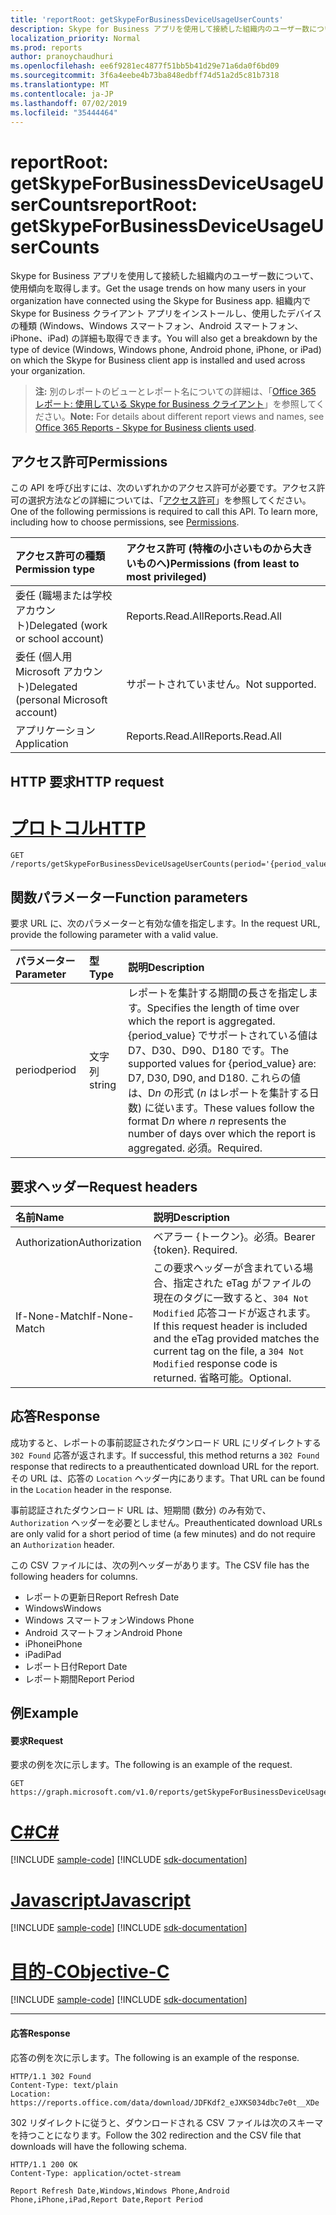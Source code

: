 ```yaml
---
title: 'reportRoot: getSkypeForBusinessDeviceUsageUserCounts'
description: Skype for Business アプリを使用して接続した組織内のユーザー数について、使用傾向を取得します。 組織内で Skype for Business クライアント アプリをインストールし、使用したデバイスの種類 (Windows、Windows スマートフォン、Android スマートフォン、iPhone、iPad) の詳細も取得できます。
localization_priority: Normal
ms.prod: reports
author: pranoychaudhuri
ms.openlocfilehash: ee6f9281ec4877f51bb5b41d29e71a6da0f6bd09
ms.sourcegitcommit: 3f6a4eebe4b73ba848edbff74d51a2d5c81b7318
ms.translationtype: MT
ms.contentlocale: ja-JP
ms.lasthandoff: 07/02/2019
ms.locfileid: "35444464"
---
```

# <a name="reportroot-getskypeforbusinessdeviceusageusercounts"></a><span data-ttu-id="5ae4b-104">reportRoot: getSkypeForBusinessDeviceUsageUserCounts</span><span class="sxs-lookup"><span data-stu-id="5ae4b-104">reportRoot: getSkypeForBusinessDeviceUsageUserCounts</span></span>

<span data-ttu-id="5ae4b-105">Skype for Business アプリを使用して接続した組織内のユーザー数について、使用傾向を取得します。</span><span class="sxs-lookup"><span data-stu-id="5ae4b-105">Get the usage trends on how many users in your organization have connected using the Skype for Business app.</span></span> <span data-ttu-id="5ae4b-106">組織内で Skype for Business クライアント アプリをインストールし、使用したデバイスの種類 (Windows、Windows スマートフォン、Android スマートフォン、iPhone、iPad) の詳細も取得できます。</span><span class="sxs-lookup"><span data-stu-id="5ae4b-106">You will also get a breakdown by the type of device (Windows, Windows phone, Android phone, iPhone, or iPad) on which the Skype for Business client app is installed and used across your organization.</span></span>

> <span data-ttu-id="5ae4b-107">**注:** 別のレポートのビューとレポート名についての詳細は、「[Office 365 レポート: 使用している Skype for Business クライアント](https://support.office.com/client/Skype-for-Business-clients-used-b9019c36-034f-40c7-acb0-c2a0400b03c3)」を参照してください。</span><span class="sxs-lookup"><span data-stu-id="5ae4b-107">**Note:** For details about different report views and names, see [Office 365 Reports - Skype for Business clients used](https://support.office.com/client/Skype-for-Business-clients-used-b9019c36-034f-40c7-acb0-c2a0400b03c3).</span></span>

## <a name="permissions"></a><span data-ttu-id="5ae4b-108">アクセス許可</span><span class="sxs-lookup"><span data-stu-id="5ae4b-108">Permissions</span></span>

<span data-ttu-id="5ae4b-p103">この API を呼び出すには、次のいずれかのアクセス許可が必要です。アクセス許可の選択方法などの詳細については、「[アクセス許可](/graph/permissions-reference)」を参照してください。</span><span class="sxs-lookup"><span data-stu-id="5ae4b-p103">One of the following permissions is required to call this API. To learn more, including how to choose permissions, see [Permissions](/graph/permissions-reference).</span></span>

| <span data-ttu-id="5ae4b-111">アクセス許可の種類</span><span class="sxs-lookup"><span data-stu-id="5ae4b-111">Permission type</span></span>                        | <span data-ttu-id="5ae4b-112">アクセス許可 (特権の小さいものから大きいものへ)</span><span class="sxs-lookup"><span data-stu-id="5ae4b-112">Permissions (from least to most privileged)</span></span> |
| :------------------------------------- | :--------------------------------------- |
| <span data-ttu-id="5ae4b-113">委任 (職場または学校アカウント)</span><span class="sxs-lookup"><span data-stu-id="5ae4b-113">Delegated (work or school account)</span></span>     | <span data-ttu-id="5ae4b-114">Reports.Read.All</span><span class="sxs-lookup"><span data-stu-id="5ae4b-114">Reports.Read.All</span></span>                         |
| <span data-ttu-id="5ae4b-115">委任 (個人用 Microsoft アカウント)</span><span class="sxs-lookup"><span data-stu-id="5ae4b-115">Delegated (personal Microsoft account)</span></span> | <span data-ttu-id="5ae4b-116">サポートされていません。</span><span class="sxs-lookup"><span data-stu-id="5ae4b-116">Not supported.</span></span>                           |
| <span data-ttu-id="5ae4b-117">アプリケーション</span><span class="sxs-lookup"><span data-stu-id="5ae4b-117">Application</span></span>                            | <span data-ttu-id="5ae4b-118">Reports.Read.All</span><span class="sxs-lookup"><span data-stu-id="5ae4b-118">Reports.Read.All</span></span>                         |

## <a name="http-request"></a><span data-ttu-id="5ae4b-119">HTTP 要求</span><span class="sxs-lookup"><span data-stu-id="5ae4b-119">HTTP request</span></span>


# <a name="httptabhttp"></a>[<span data-ttu-id="5ae4b-120">プロトコル</span><span class="sxs-lookup"><span data-stu-id="5ae4b-120">HTTP</span></span>](#tab/http)
<!-- { "blockType": "ignored" } --> 

```http
GET /reports/getSkypeForBusinessDeviceUsageUserCounts(period='{period_value}')
```

## <a name="function-parameters"></a><span data-ttu-id="5ae4b-121">関数パラメーター</span><span class="sxs-lookup"><span data-stu-id="5ae4b-121">Function parameters</span></span>

<span data-ttu-id="5ae4b-122">要求 URL に、次のパラメーターと有効な値を指定します。</span><span class="sxs-lookup"><span data-stu-id="5ae4b-122">In the request URL, provide the following parameter with a valid value.</span></span>

| <span data-ttu-id="5ae4b-123">パラメーター</span><span class="sxs-lookup"><span data-stu-id="5ae4b-123">Parameter</span></span> | <span data-ttu-id="5ae4b-124">型</span><span class="sxs-lookup"><span data-stu-id="5ae4b-124">Type</span></span>   | <span data-ttu-id="5ae4b-125">説明</span><span class="sxs-lookup"><span data-stu-id="5ae4b-125">Description</span></span>                              |
| :-------- | :----- | :--------------------------------------- |
| <span data-ttu-id="5ae4b-126">period</span><span class="sxs-lookup"><span data-stu-id="5ae4b-126">period</span></span>    | <span data-ttu-id="5ae4b-127">文字列</span><span class="sxs-lookup"><span data-stu-id="5ae4b-127">string</span></span> | <span data-ttu-id="5ae4b-128">レポートを集計する期間の長さを指定します。</span><span class="sxs-lookup"><span data-stu-id="5ae4b-128">Specifies the length of time over which the report is aggregated.</span></span> <span data-ttu-id="5ae4b-129">{period_value} でサポートされている値は D7、D30、D90、D180 です。</span><span class="sxs-lookup"><span data-stu-id="5ae4b-129">The supported values for {period_value} are: D7, D30, D90, and D180.</span></span> <span data-ttu-id="5ae4b-130">これらの値は、D*n* の形式 (*n* はレポートを集計する日数) に従います。</span><span class="sxs-lookup"><span data-stu-id="5ae4b-130">These values follow the format D*n* where *n* represents the number of days over which the report is aggregated.</span></span> <span data-ttu-id="5ae4b-131">必須。</span><span class="sxs-lookup"><span data-stu-id="5ae4b-131">Required.</span></span> |

## <a name="request-headers"></a><span data-ttu-id="5ae4b-132">要求ヘッダー</span><span class="sxs-lookup"><span data-stu-id="5ae4b-132">Request headers</span></span>

| <span data-ttu-id="5ae4b-133">名前</span><span class="sxs-lookup"><span data-stu-id="5ae4b-133">Name</span></span>          | <span data-ttu-id="5ae4b-134">説明</span><span class="sxs-lookup"><span data-stu-id="5ae4b-134">Description</span></span>                              |
| :------------ | :--------------------------------------- |
| <span data-ttu-id="5ae4b-135">Authorization</span><span class="sxs-lookup"><span data-stu-id="5ae4b-135">Authorization</span></span> | <span data-ttu-id="5ae4b-p105">ベアラー {トークン}。必須。</span><span class="sxs-lookup"><span data-stu-id="5ae4b-p105">Bearer {token}. Required.</span></span>                |
| <span data-ttu-id="5ae4b-138">If-None-Match</span><span class="sxs-lookup"><span data-stu-id="5ae4b-138">If-None-Match</span></span> | <span data-ttu-id="5ae4b-139">この要求ヘッダーが含まれている場合、指定された eTag がファイルの現在のタグに一致すると、`304 Not Modified` 応答コードが返されます。</span><span class="sxs-lookup"><span data-stu-id="5ae4b-139">If this request header is included and the eTag provided matches the current tag on the file, a `304 Not Modified` response code is returned.</span></span> <span data-ttu-id="5ae4b-140">省略可能。</span><span class="sxs-lookup"><span data-stu-id="5ae4b-140">Optional.</span></span> |

## <a name="response"></a><span data-ttu-id="5ae4b-141">応答</span><span class="sxs-lookup"><span data-stu-id="5ae4b-141">Response</span></span>

<span data-ttu-id="5ae4b-142">成功すると、レポートの事前認証されたダウンロード URL にリダイレクトする `302 Found` 応答が返されます。</span><span class="sxs-lookup"><span data-stu-id="5ae4b-142">If successful, this method returns a `302 Found` response that redirects to a preauthenticated download URL for the report.</span></span> <span data-ttu-id="5ae4b-143">その URL は、応答の `Location` ヘッダー内にあります。</span><span class="sxs-lookup"><span data-stu-id="5ae4b-143">That URL can be found in the `Location` header in the response.</span></span>

<span data-ttu-id="5ae4b-144">事前認証されたダウンロード URL は、短期間 (数分) のみ有効で、`Authorization` ヘッダーを必要としません。</span><span class="sxs-lookup"><span data-stu-id="5ae4b-144">Preauthenticated download URLs are only valid for a short period of time (a few minutes) and do not require an `Authorization` header.</span></span>

<span data-ttu-id="5ae4b-145">この CSV ファイルには、次の列ヘッダーがあります。</span><span class="sxs-lookup"><span data-stu-id="5ae4b-145">The CSV file has the following headers for columns.</span></span>

- <span data-ttu-id="5ae4b-146">レポートの更新日</span><span class="sxs-lookup"><span data-stu-id="5ae4b-146">Report Refresh Date</span></span>
- <span data-ttu-id="5ae4b-147">Windows</span><span class="sxs-lookup"><span data-stu-id="5ae4b-147">Windows</span></span>
- <span data-ttu-id="5ae4b-148">Windows スマートフォン</span><span class="sxs-lookup"><span data-stu-id="5ae4b-148">Windows Phone</span></span>
- <span data-ttu-id="5ae4b-149">Android スマートフォン</span><span class="sxs-lookup"><span data-stu-id="5ae4b-149">Android Phone</span></span>
- <span data-ttu-id="5ae4b-150">iPhone</span><span class="sxs-lookup"><span data-stu-id="5ae4b-150">iPhone</span></span>
- <span data-ttu-id="5ae4b-151">iPad</span><span class="sxs-lookup"><span data-stu-id="5ae4b-151">iPad</span></span>
- <span data-ttu-id="5ae4b-152">レポート日付</span><span class="sxs-lookup"><span data-stu-id="5ae4b-152">Report Date</span></span>
- <span data-ttu-id="5ae4b-153">レポート期間</span><span class="sxs-lookup"><span data-stu-id="5ae4b-153">Report Period</span></span>

## <a name="example"></a><span data-ttu-id="5ae4b-154">例</span><span class="sxs-lookup"><span data-stu-id="5ae4b-154">Example</span></span>

#### <a name="request"></a><span data-ttu-id="5ae4b-155">要求</span><span class="sxs-lookup"><span data-stu-id="5ae4b-155">Request</span></span>

<span data-ttu-id="5ae4b-156">要求の例を次に示します。</span><span class="sxs-lookup"><span data-stu-id="5ae4b-156">The following is an example of the request.</span></span>

<!--{
  "blockType": "request",
  "isComposable": true,
  "name": "reportroot_getskypeforbusinessdeviceusageusercounts"
}-->

```http
GET https://graph.microsoft.com/v1.0/reports/getSkypeForBusinessDeviceUsageUserCounts(period='D7')
```
# <a name="ctabcsharp"></a>[<span data-ttu-id="5ae4b-157">C#</span><span class="sxs-lookup"><span data-stu-id="5ae4b-157">C#</span></span>](#tab/csharp)
[!INCLUDE [sample-code](../includes/snippets/csharp/reportroot-getskypeforbusinessdeviceusageusercounts-csharp-snippets.md)]
[!INCLUDE [sdk-documentation](../includes/snippets/snippets-sdk-documentation-link.md)]

# <a name="javascripttabjavascript"></a>[<span data-ttu-id="5ae4b-158">Javascript</span><span class="sxs-lookup"><span data-stu-id="5ae4b-158">Javascript</span></span>](#tab/javascript)
[!INCLUDE [sample-code](../includes/snippets/javascript/reportroot-getskypeforbusinessdeviceusageusercounts-javascript-snippets.md)]
[!INCLUDE [sdk-documentation](../includes/snippets/snippets-sdk-documentation-link.md)]

# <a name="objective-ctabobjc"></a>[<span data-ttu-id="5ae4b-159">目的-C</span><span class="sxs-lookup"><span data-stu-id="5ae4b-159">Objective-C</span></span>](#tab/objc)
[!INCLUDE [sample-code](../includes/snippets/objc/reportroot-getskypeforbusinessdeviceusageusercounts-objc-snippets.md)]
[!INCLUDE [sdk-documentation](../includes/snippets/snippets-sdk-documentation-link.md)]

---


#### <a name="response"></a><span data-ttu-id="5ae4b-160">応答</span><span class="sxs-lookup"><span data-stu-id="5ae4b-160">Response</span></span>

<span data-ttu-id="5ae4b-161">応答の例を次に示します。</span><span class="sxs-lookup"><span data-stu-id="5ae4b-161">The following is an example of the response.</span></span>

<!-- {
  "blockType": "response",
  "truncated": true,
  "@odata.type": "microsoft.graph.report"
} -->

```http
HTTP/1.1 302 Found
Content-Type: text/plain
Location: https://reports.office.com/data/download/JDFKdf2_eJXKS034dbc7e0t__XDe
```

<span data-ttu-id="5ae4b-162">302 リダイレクトに従うと、ダウンロードされる CSV ファイルは次のスキーマを持つことになります。</span><span class="sxs-lookup"><span data-stu-id="5ae4b-162">Follow the 302 redirection and the CSV file that downloads will have the following schema.</span></span>

<!-- { "blockType": "ignored" } --> 

```http
HTTP/1.1 200 OK
Content-Type: application/octet-stream

Report Refresh Date,Windows,Windows Phone,Android Phone,iPhone,iPad,Report Date,Report Period
```
<!-- uuid: 8fcb5dbc-d5aa-4681-8e31-b001d5168d79 
2015-10-25 14:57:30 UTC -->
<!-- {
  "type": "#page.annotation",
  "description": "Example",
  "keywords": "",
  "section": "documentation",
  "tocPath": "",
  "suppressions": [
  ]
}-->
